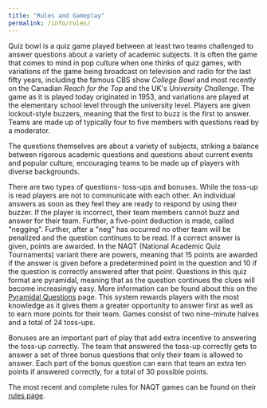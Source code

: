 ```yaml
---
title: "Rules and Gameplay"
permalink: /info/rules/
---
```


Quiz bowl is a quiz game played between at least two teams challenged to answer
questions about a variety of academic subjects. It is often the game that comes
to mind in pop culture when one thinks of quiz games, with variations of the game
being broadcast on television and radio for the last fifty years, including the
famous CBS show *College Bowl* and most recently on the Canadian *Reach for the Top*
and the UK's *University Challenge*. The game as it is played today
originated in 1953, and variations are played at the elementary school level through
the university level. Players are given lockout-style buzzers, meaning that the first
to buzz is the first to answer. Teams are made up of typically four to five members
with questions read by a moderator.

The questions themselves are about a variety of subjects, striking a balance
between rigorous academic questions and questions about current events and popular
culture, encouraging teams to be made up of players with diverse backgrounds.

There are two types of questions- toss-ups and bonuses. While the toss-up is read
players are not to communicate with each other. An individual answers as soon
as they feel they are ready to respond by using their buzzer. If the player is
incorrect, their team members cannot buzz and answer for their team. Further, a
five-point deduction is made, called "negging". Further, after a "neg" has occurred
no other team will be penalized and the question continues to be read. If a correct
answer is given, points are awarded. In the NAQT (National Academic Quiz Tournaments)
variant there are powers, meaning that 15 points are awarded if the answer is given
before a predetermined point in the question and 10 if the question is correctly
answered after that point. Questions in this quiz format are pyramidal, meaning
that as the question continues the clues will become increasingly easy. More information
can be found about this on the [Pyramidal Questions](http://coloradoqb.org/info/pyramidal/)
page. This system rewards players with the most knowledge as it gives them a greater
opportunity to answer first as well as to earn more points for their team. Games
consist of two nine-minute halves and a total of 24 toss-ups.

Bonuses are an important part of play that add extra incentive to answering the
toss-up correctly. The team that answered the toss-up correctly gets to answer a
set of three bonus questions that only their team is allowed to answer. Each part of
the bonus question can earn that team an extra ten points if answered correctly,
for a total of 30 possible points.

The most recent and complete rules for NAQT games can be found on their
[rules page](https://www.naqt.com/rules.html).
